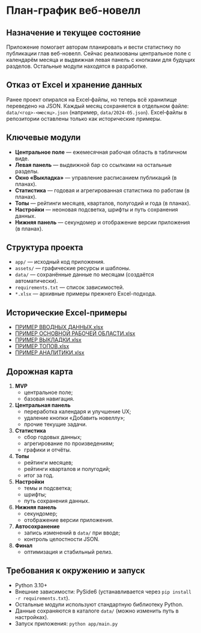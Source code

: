 # План-график веб-новелл

## Назначение и текущее состояние
Приложение помогает авторам планировать и вести статистику по публикации глав веб-новелл.
Сейчас реализованы центральное поле с календарём месяца и выдвижная левая панель с кнопками для будущих разделов. Остальные модули находятся в разработке.

## Отказ от Excel и хранение данных
Ранее проект опирался на Excel‑файлы, но теперь всё хранилище переведено на JSON. Каждый месяц сохраняется в отдельном файле: `data/<год>-<месяц>.json` (например, `data/2024-05.json`). Excel‑файлы в репозитории оставлены только как исторические примеры.

## Ключевые модули
- **Центральное поле** — ежемесячная рабочая область в табличном виде.
- **Левая панель** — выдвижной бар со ссылками на остальные разделы.
- **Окно «Выкладка»** — управление расписанием публикаций (в планах).
- **Статистика** — годовая и агрегированная статистика по работам (в планах).
- **Топы** — рейтинги месяцев, кварталов, полугодий и года (в планах).
- **Настройки** — неоновая подсветка, шрифты и путь сохранения данных.
- **Нижняя панель** — секундомер и отображение версии приложения (в планах).

## Структура проекта
- `app/` — исходный код приложения.
- `assets/` — графические ресурсы и шаблоны.
- `data/` — сохранённые данные по месяцам (создаётся автоматически).
- `requirements.txt` — список зависимостей.
- `*.xlsx` — архивные примеры прежнего Excel-подхода.

## Исторические Excel‑примеры
- [ПРИМЕР ВВОДНЫХ ДАННЫХ.xlsx](ПРИМЕР%20ВВОДНЫХ%20ДАННЫХ.xlsx)
- [ПРИМЕР ОСНОВНОЙ РАБОЧЕЙ ОБЛАСТИ.xlsx](ПРИМЕР%20ОСНОВНОЙ%20РАБОЧЕЙ%20ОБЛАСТИ.xlsx)
- [ПРИМЕР ВЫКЛАДКИ.xlsx](ПРИМЕР%20ВЫКЛАДКИ.xlsx)
- [ПРИМЕР ТОПОВ.xlsx](ПРИМЕР%20ТОПОВ.xlsx)
- [ПРИМЕР АНАЛИТИКИ.xlsx](ПРИМЕР%20АНАЛИТИКИ.xlsx)

## Дорожная карта
1. **MVP**
   - центральное поле;
   - базовая навигация.
2. **Центральная панель**
   - переработка календаря и улучшение UX;
   - удаление кнопки «Добавить новеллу»;
   - прочие текущие задачи.
3. **Статистика**
   - сбор годовых данных;
   - агрегирование по произведениям;
   - графики и отчёты.
4. **Топы**
   - рейтинги месяцев;
   - рейтинги кварталов и полугодий;
   - итог за год.
5. **Настройки**
   - темы и подсветка;
   - шрифты;
   - путь сохранения данных.
6. **Нижняя панель**
   - секундомер;
   - отображение версии приложения.
7. **Автосохранение**
   - запись изменений в `data/` при вводе;
   - контроль целостности JSON.
8. **Финал**
   - оптимизация и стабильный релиз.

## Требования к окружению и запуск
- Python 3.10+
- Внешние зависимости: PySide6 (устанавливается через `pip install -r requirements.txt`).
- Остальные модули используют стандартную библиотеку Python.
- Данные сохраняются в каталоге `data/` (можно изменить путь в настройках).
- Запуск приложения: `python app/main.py`
